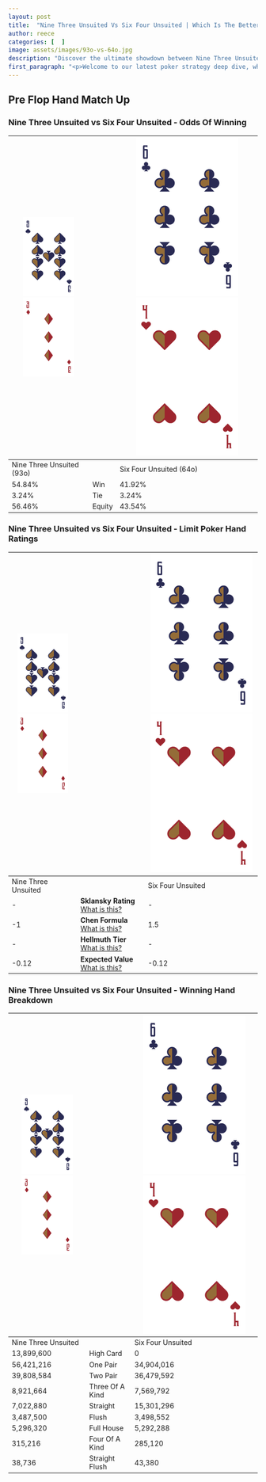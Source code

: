 ```yaml
---
layout: post
title:  "Nine Three Unsuited Vs Six Four Unsuited | Which Is The Better Hand In Poker? A Complete Guide"
author: reece
categories: [  ]
image: assets/images/93o-vs-64o.jpg
description: "Discover the ultimate showdown between Nine Three Unsuited and Six Four Unsuited in poker! Uncover the odds, strategies, and scenarios where one hand triumphs over the other. Get ready to up your poker game with this thrilling analysis."
first_paragraph: "<p>Welcome to our latest poker strategy deep dive, where we're pitting two distinct hands against each other in a high-stakes showdown: Nine Three Unsuited vs Six Four Unsuited.</p><p>In the dynamic world of poker, every decision counts, and knowing which hand holds the upper hand is key to your success at the table.</p><p>In this article, we'll dissect these two hands, explore the scenarios where one dominates the other, and equip you with the knowledge to make strategic choices that can tip the odds in your favor.</p><p>Get ready to unravel the intriguing dynamics of these poker hands and elevate your game to new heights.</p>"
---
```




[comment]: # (sp0)

## Pre Flop Hand Match Up

<div class="table hand-ratings" markdown="1"> 



### Nine Three Unsuited vs Six Four Unsuited - Odds Of Winning


    
| ![image info](assets/images/hand1/9.png) ![image info](assets/images/hand1/3o.png) |  | ![image info](assets/images/hand2/6.png) ![image info](assets/images/hand2/4o.png) |
| -------- | -------- | -------- |
| Nine Three Unsuited (93o) |  | Six Four Unsuited (64o) |
| 54.84% | Win | 41.92% |
| 3.24% | Tie | 3.24% |
| 56.46% | Equity | 43.54% |




[comment]: # (sp1)



### Nine Three Unsuited vs Six Four Unsuited - Limit Poker Hand Ratings


    
| ![image info](assets/images/hand1/9.png) ![image info](assets/images/hand1/3o.png) |  | ![image info](assets/images/hand2/6.png) ![image info](assets/images/hand2/4o.png) |
| -------- | -------- | -------- |
| Nine Three Unsuited |  | Six Four Unsuited |
| - | **Sklansky Rating** [What is this?](/sklansky-rating-explained) | - |
| -1 | **Chen Formula** [What is this?](/chen-formula-explained) | 1.5 |
| - | **Hellmuth Tier** [What is this?](/Hellmuth-tier-explained) | - |
| -0.12 | **Expected Value** [What is this?](/expected-value-explained) | -0.12 |




[comment]: # (sp2)



### Nine Three Unsuited vs Six Four Unsuited - Winning Hand Breakdown


    
| ![image info](assets/images/hand1/9.png) ![image info](assets/images/hand1/3o.png) |  | ![image info](assets/images/hand2/6.png) ![image info](assets/images/hand2/4o.png) |
| -------- | -------- | -------- |
| Nine Three Unsuited |  | Six Four Unsuited |
| 13,899,600 | High Card | 0 |
| 56,421,216 | One Pair | 34,904,016 |
| 39,808,584 | Two Pair | 36,479,592 |
| 8,921,664 | Three Of A Kind | 7,569,792 |
| 7,022,880 | Straight | 15,301,296 |
| 3,487,500 | Flush | 3,498,552 |
| 5,296,320 | Full House | 5,292,288 |
| 315,216 | Four Of A Kind | 285,120 |
| 38,736 | Straight Flush | 43,380 |




[comment]: # (sp3)



</div>

[comment]: # (sp4)



[comment]: # (sp5)


